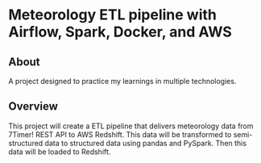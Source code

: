 # Meteorology ETL pipeline with Airflow, Spark, Docker, and AWS 

## About

A project designed to practice my learnings in multiple technologies.

## Overview

This project will create a ETL pipeline that delivers meteorology data from 7Timer! REST API to AWS Redshift. This data will be transformed to semi-structured data to structured data using pandas and PySpark. Then this data will be loaded to Redshift.
